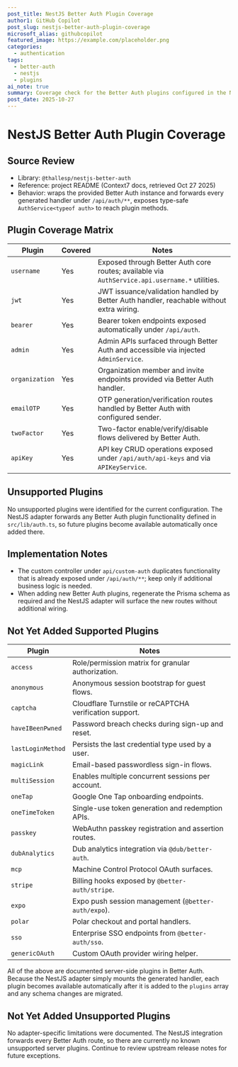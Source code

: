```yaml
---
post_title: NestJS Better Auth Plugin Coverage
author1: GitHub Copilot
post_slug: nestjs-better-auth-plugin-coverage
microsoft_alias: githubcopilot
featured_image: https://example.com/placeholder.png
categories:
  - authentication
tags:
  - better-auth
  - nestjs
  - plugins
ai_note: true
summary: Coverage check for the Better Auth plugins configured in the NestJS microservice.
post_date: 2025-10-27
---
```


# NestJS Better Auth Plugin Coverage

## Source Review

- Library: `@thallesp/nestjs-better-auth`
- Reference: project README (Context7 docs, retrieved Oct 27 2025)
- Behavior: wraps the provided Better Auth instance and forwards every generated
  handler under `/api/auth/**`, exposes type-safe `AuthService<typeof auth>` to
  reach plugin methods.

## Plugin Coverage Matrix

| Plugin           | Covered | Notes |
| ---------------- | ------- | ----- |
| `username`       | Yes     | Exposed through Better Auth core routes; available via `AuthService.api.username.*` utilities. |
| `jwt`            | Yes     | JWT issuance/validation handled by Better Auth handler, reachable without extra wiring. |
| `bearer`         | Yes     | Bearer token endpoints exposed automatically under `/api/auth`. |
| `admin`          | Yes     | Admin APIs surfaced through Better Auth and accessible via injected `AdminService`. |
| `organization`   | Yes     | Organization member and invite endpoints provided via Better Auth handler. |
| `emailOTP`       | Yes     | OTP generation/verification routes handled by Better Auth with configured sender. |
| `twoFactor`      | Yes     | Two-factor enable/verify/disable flows delivered by Better Auth. |
| `apiKey`         | Yes     | API key CRUD operations exposed under `/api/auth/api-keys` and via `APIKeyService`. |

## Unsupported Plugins

No unsupported plugins were identified for the current configuration. The
NestJS adapter forwards any Better Auth plugin functionality defined in
`src/lib/auth.ts`, so future plugins become available automatically once added
there.

## Implementation Notes

- The custom controller under `api/custom-auth` duplicates functionality that is
  already exposed under `/api/auth/**`; keep only if additional business logic is
  needed.
- When adding new Better Auth plugins, regenerate the Prisma schema as required
  and the NestJS adapter will surface the new routes without additional wiring.

## Not Yet Added Supported Plugins

| Plugin            | Notes                                                      |
| ----------------- | ---------------------------------------------------------- |
| `access`          | Role/permission matrix for granular authorization.         |
| `anonymous`       | Anonymous session bootstrap for guest flows.               |
| `captcha`         | Cloudflare Turnstile or reCAPTCHA verification support.    |
| `haveIBeenPwned`  | Password breach checks during sign-up and reset.           |
| `lastLoginMethod` | Persists the last credential type used by a user.          |
| `magicLink`       | Email-based passwordless sign-in flows.                    |
| `multiSession`    | Enables multiple concurrent sessions per account.          |
| `oneTap`          | Google One Tap onboarding endpoints.                       |
| `oneTimeToken`    | Single-use token generation and redemption APIs.           |
| `passkey`         | WebAuthn passkey registration and assertion routes.        |
| `dubAnalytics`    | Dub analytics integration via `@dub/better-auth`.          |
| `mcp`             | Machine Control Protocol OAuth surfaces.                   |
| `stripe`          | Billing hooks exposed by `@better-auth/stripe`.            |
| `expo`            | Expo push session management (`@better-auth/expo`).        |
| `polar`           | Polar checkout and portal handlers.                        |
| `sso`             | Enterprise SSO endpoints from `@better-auth/sso`.          |
| `genericOAuth`    | Custom OAuth provider wiring helper.                       |

All of the above are documented server-side plugins in Better Auth. Because the
NestJS adapter simply mounts the generated handler, each plugin becomes
available automatically after it is added to the `plugins` array and any schema
changes are migrated.

## Not Yet Added Unsupported Plugins

No adapter-specific limitations were documented. The NestJS integration forwards
every Better Auth route, so there are currently no known unsupported server
plugins. Continue to review upstream release notes for future exceptions.
